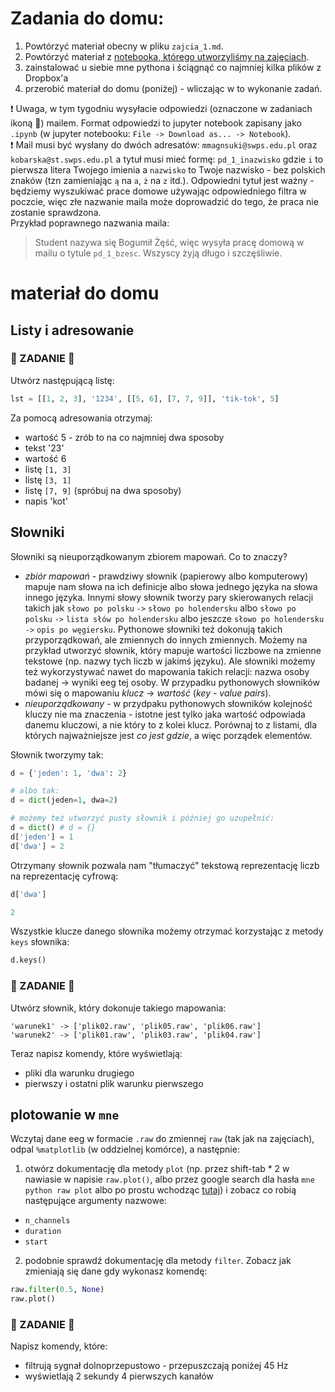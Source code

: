 # Zadania do domu:

1. Powtórzyć materiał obecny w pliku `zajcia_1.md`.
2. Powtórzyć materiał z [notebooka, którego utworzyliśmy na zajęciach](https://github.com/mmagnuski/mozg-rozpajton/blob/zajecia-swps-2016-2017/notebooks/zajecia_1.ipynb).
3. zainstalować u siebie mne pythona i ściągnąć co najmniej kilka plików z Dropbox'a
4. przerobić materiał do domu (poniżej) - wliczając w to wykonanie zadań.

:exclamation: Uwaga, w tym tygodniu wysyłacie odpowiedzi (oznaczone w zadaniach ikoną :email:) mailem. Format odpowiedzi to jupyter notebook zapisany jako `.ipynb` (w jupyter notebooku: `File -> Download as... -> Notebook`).  
:exclamation: Mail musi być wysłany do dwóch adresatów: `mmagnsuki@swps.edu.pl` oraz `kobarska@st.swps.edu.pl` a tytuł musi mieć formę:
`pd_1_inazwisko` gdzie `i` to pierwsza litera Twojego imienia a `nazwisko` to Twoje nazwisko - bez polskich znaków (tzn zamieniając `ą` na `a`, `ż` na `z` itd.). Odpowiedni tytuł jest ważny - będziemy wyszukiwać prace domowe używając odpowiedniego filtra w poczcie, więc złe nazwanie maila może doprowadzić do tego, że praca nie zostanie sprawdzona.  
Przykład poprawnego nazwania maila:
> Student nazywa się Bogumił Żęść, więc wysyła pracę domową w mailu o tytule `pd_1_bzesc`. Wszyscy żyją długo i szczęśliwie.


# materiał do domu

## Listy i adresowanie

### :email: ZADANIE :email:
Utwórz następującą listę:
```python
lst = [[1, 2, 3], '1234', [[5, 6], [7, 7, 9]], 'tik-tok', 5]
```

Za pomocą adresowania otrzymaj:
* wartość 5 - zrób to na co najmniej dwa sposoby
* tekst '23'
* wartość 6
* listę `[1, 3]`
* listę `[3, 1]`
* listę `[7, 9]` (spróbuj na dwa sposoby)
* napis 'kot'


## Słowniki
Słowniki są nieuporządkowanym zbiorem mapowań. Co to znaczy?
* *zbiór mapowań* - prawdziwy słownik (papierowy albo komputerowy) mapuje nam słowa na ich definicje albo słowa jednego języka na słowa innego języka. Innymi słowy słownik tworzy pary skierowanych relacji takich jak `słowo po polsku` `->` `słowo po holendersku` albo `słowo po polsku` `->` `lista słów po holendersku` albo jeszcze `słowo po holendersku` `->` `opis po węgiersku`. Pythonowe słowniki też dokonują takich przyporządkowań, ale zmiennych do innych zmiennych. Możemy na przykład utworzyć słownik, który mapuje wartości liczbowe na zmienne tekstowe (np. nazwy tych liczb w jakimś języku). Ale słowniki możemy też wykorzystywać nawet do mapowania takich relacji: nazwa osoby badanej -> wyniki eeg tej osoby.
  W przypadku pythonowych słowników mówi się o mapowaniu *klucz* -> *wartość* (*key - value pairs*). 
* *nieuporządkowany* - w przydpaku pythonowych słowników kolejność kluczy nie ma znaczenia - istotne jest tylko jaka wartość odpowiada danemu kluczowi, a nie który to z kolei klucz. Porównaj to z listami, dla których najważniejsze jest *co jest gdzie*, a więc porządek elementów.

Słownik tworzymy tak:
```python
d = {'jeden': 1, 'dwa': 2}

# albo tak:
d = dict(jeden=1, dwa=2)

# możemy też utworzyć pusty słownik i później go uzupełnić:
d = dict() # d = {}
d['jeden'] = 1
d['dwa'] = 2
```

Otrzymany słownik pozwala nam "tłumaczyć" tekstową reprezentację liczb na reprezentację cyfrową:
```python
d['dwa']

2
```

Wszystkie klucze danego słownika możemy otrzymać korzystając z metody `keys` słownika:
```python
d.keys()
```

### :email: ZADANIE :email:
Utwórz słownik, który dokonuje takiego mapowania:
```
'warunek1' -> ['plik02.raw', 'plik05.raw', 'plik06.raw']
'warunek2' -> ['plik01.raw', 'plik03.raw', 'plik04.raw']
```

Teraz napisz komendy, które wyświetlają:
* pliki dla warunku drugiego
* pierwszy i ostatni plik warunku pierwszego


## plotowanie w `mne`
Wczytaj dane eeg w formacie `.raw` do zmiennej `raw` (tak jak na zajęciach), odpal `%matplotlib` (w oddzielnej komórce), a następnie:

1. otwórz dokumentację dla metody `plot` (np. przez shift-tab * 2 w nawiasie w napisie `raw.plot()`,
albo przez google search dla hasła `mne python raw plot` albo po prostu wchodząc
[tutaj](http://martinos.org/mne/stable/generated/mne.io.Raw.html#mne.io.Raw.plot)) i zobacz co robią następujące argumenty nazwowe:
  * `n_channels`
  * `duration`
  * `start`

2. podobnie sprawdź dokumentację dla metody `filter`. Zobacz jak zmieniają się dane gdy wykonasz komendę:
```python
raw.filter(0.5, None)
raw.plot()
```

### :email: ZADANIE :email:
Napisz komendy, które:
* filtrują sygnał dolnoprzepustowo - przepuszczają poniżej 45 Hz
* wyświetlają 2 sekundy 4 pierwszych kanałów
